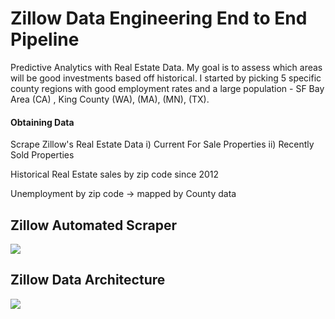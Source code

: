 # Zillow Data Engineering End to End Pipeline
Predictive Analytics with Real Estate Data. My goal is to assess which areas will be good investments based off historical. I started by picking 5 specific county regions with good employment rates and a large population - SF Bay Area (CA) , King County (WA), (MA), (MN), (TX).

#### Obtaining Data
Scrape Zillow's Real Estate Data
i) Current For Sale Properties
ii) Recently Sold Properties

Historical Real Estate sales by zip code since 2012

Unemployment by zip code -> mapped by County data

## Zillow Automated Scraper
![](https://i.imgur.com/E6RI8Hm.gif)

## Zillow Data Architecture
![](https://i.imgur.com/bLuGWMj.png)
